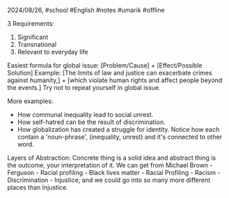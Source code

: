 2024/08/26, #school #English #notes #umarik #offline 

3 Requirements:
1. Significant
2. Transnational
3. Relevant to everyday life

Easiest formula for global issue:
[Problem/Cause] + [Effect/Possible Solution]
Example:
	[The limits of law and justice can exacerbate crimes against humanity,] + [which violate human rights and affect people beyond the events.]
Try not to repeat yourself in global issue.

More examples:
- How communal inequality lead to social unrest.
- How self-hatred can be the result of discrimination.
- How globalization has created a struggle for identity.
Notice how each contain a 'noun-phrase', (inequality, unrest) and it's connected to other word.

Layers of Abstraction:
	Concrete thing is a solid idea and abstract thing is the outcome, your interpretation of it.
	We can get from Michael Brown - Ferguson - Racial profiling - Black lives matter - Racial Profiling - Racism - Discrimination - Injustice, and we could go into so many more different places than Injustice.

